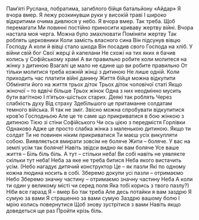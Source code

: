Пам’яті Руслана, побратима,
 загиблого бійця батальйону «Айдар»
Я вчора вмер.
Я лежу розкинувши руки у високій траві
І широко відкритими очима дивлюся у небо.
Я вчора вмер.
Так треба.
Щоб перемагати
Ми повинні постійно приносити
криваву жертву війні.
Вчора настала моя черга.
Можна було змахлювати
Поміняти жертву
Так роблять церковники
Коли замість власного сина
Він підсунув вівцю Господу
А коли й вівці стало шкода
Він посадив свого Господа на хліб.
У війни свій бог
Свої жерці й капелани
Не схожі на тих яких я бачив колись
у Софійському храмі
А ви правильно робите коли молитеся
на жінку з дитиною
Взагалі це мало не єдине
що ви робите правильно
От тільки молитися треба
кожній жінці з дитиною
Не лише одній.
Коли приходить час платити війні данину
Життя бійця можна відкупити
Обміняти його на життя трьох діток
Трьох діток чоловічої статі
Якщо жіночої – то вдвічі більше
Трьох жінок
Одна з них неодмінно мусить бути вагітною
І п’ятьох-шістьох старих.
Деякі так роблять
Через слабкість духу
Від страху
Здебільшого це притаманне
солдатам темного війська.
Я так не зміг.
Звісно можна спробувати відкупитися
кров’ю Господньою
Але це те саме що прикриватися в бою
жінкою з дитиною
Тією зі стіни Софійського
Чи ось цією з передмістя Горлівки
Однаково
Адже це просто слабка жінка
з маленькою дитиною.
Якщо ти солдат
Ти не повинен ніким прикриватися
Ти маєш усіх викупляти собою.
Виявляється вмирати зовсім не боляче
Жити – боляче.
У вас на землі усім так боляче!
Навіть звідси видно як вам боляче
Усе ваше життя –
Біль біль біль.
А тут – стільки неба!
Ви собі навіть не уявляєте скільки тут неба!
Неба за яке не треба битися
Неба якого вистачить усім.
(Небо нагадує дитячий конструктор
Це – як пазли
Які по одному кожна людина носить в собі.
Зберемо докупи усі пазли – отримаємо Небо
Зберемо значну частину – отримаємо
значну частину Неба
А коли ти один у великому місті чи серед поля
Яка тобі корись з твого пазлу?)
Ніби все гаразд
Я – вмер
Бо так треба
Але десь потайки я вам заздрю
Я сумую за вами
Я страшенно за вами сумую
Заздрю вашому болю
І мрію колись повернутися
Щоб знову зустрітися з вами
Навіть якщо доведеться ще раз
Пройти крізь біль.
